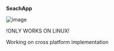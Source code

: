 **SeachApp** 

![image](https://github.com/sebscontento/SearchApp/assets/98033879/fe802196-8d74-490b-b2ba-357c8cf78692)



!ONLY WORKS ON LINUX!


Working on cross platform implementation 
